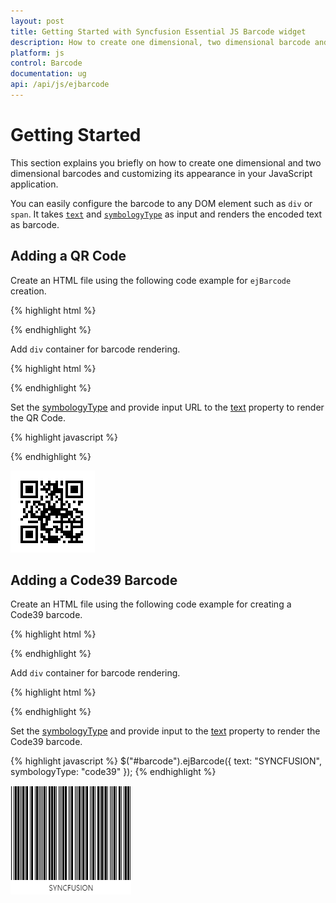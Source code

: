 ```yaml
---
layout: post
title: Getting Started with Syncfusion Essential JS Barcode widget
description: How to create one dimensional, two dimensional barcode and customizing the appearance of it. 
platform: js
control: Barcode
documentation: ug
api: /api/js/ejbarcode
---
```


# Getting Started

This section explains you briefly on how to create one dimensional and two dimensional barcodes and customizing its appearance in your JavaScript application.

You can easily configure the barcode to any DOM element such as `div` or `span`. It takes [`text`](/api/js/ejbarcode#textspan-classtype-signature-type-stringstringspan) and [`symbologyType`](/api/js/ejbarcode#symbologytypespan-classtype-signature-type-enumenumspan) as input and renders the encoded text as barcode.

## Adding a QR Code

Create an HTML file using the following code example for `ejBarcode` creation.

{% highlight html %}

<!DOCTYPE html>
<html>
   <head>
      <title>Getting Started Essential JS</title>
      <!-- Style sheet for default theme (flat azure)-->
      <link href="http://cdn.syncfusion.com/{{ site.releaseversion }}/js/web/flat-azure/ej.widgets.all.min.css" rel="stylesheet" />
      <!--scripts-->
      <script src="http://code.jquery.com/jquery-1.10.1.min.js"></script>
      <script src="http://cdn.syncfusion.com/{{ site.releaseversion }}/js/ej.widgets.all.min.js"></script>
      <!--Add custom scripts here -->
   </head>
   <body>
      <!-- Add Barcode element here. -->
   </body>
</html>
{% endhighlight %}

Add `div` container for barcode rendering.

{% highlight html %}
<div id="barcode"></div>
{% endhighlight %}

Set the [symbologyType](/api/js/ejbarcode#members:symbologytype) and provide input URL to the [text](/api/js/ejbarcode#members:text) property to render the QR Code.

{% highlight javascript %}
<script type="text/javascript">
   $(function() {
      // document ready
      // simple control creation
      $("#barcode").ejBarcode({
         text: "http://www.syncfusion.com",
         symbologyType: "qrbarcode"
      });
   });
</script>
{% endhighlight %}

![](/js/Barcode/Getting-Started_images/Getting-Started_img2.png)

## Adding a Code39 Barcode

Create an HTML file using the following code example for creating a Code39 barcode.

{% highlight html %}

<!DOCTYPE html>
<html>
   <head>
      <title>Getting Started Essential JS</title>
      <!-- Style sheet for default theme (flat azure)-->
      <link href="http://cdn.syncfusion.com/{{ site.releaseversion }}/js/web/flat-azure/ej.widgets.all.min.css" rel="stylesheet" />
      <!--scripts-->
      <script src="http://code.jquery.com/jquery-1.10.1.min.js"></script>
      <script src="http://cdn.syncfusion.com/{{ site.releaseversion }}/js/ej.widgets.all.min.js"></script>
      <!--Add custom scripts here -->
   </head>
   <body>
      <!-- Add Barcode element here. -->
   </body>
</html>
{% endhighlight %}

Add `div` container for barcode rendering.

{% highlight html %}
<div id="barcode"></div>
{% endhighlight %}

Set the [symbologyType](/api/js/ejbarcode#members:symbologytype) and provide input to the [text](/api/js/ejbarcode#members:text) property to render the Code39 barcode.

{% highlight javascript %}
$("#barcode").ejBarcode({
   text: "SYNCFUSION",
   symbologyType: "code39"
});
{% endhighlight %}


![](/js/Barcode/Getting-Started_images/Getting-Started_img3.png)
